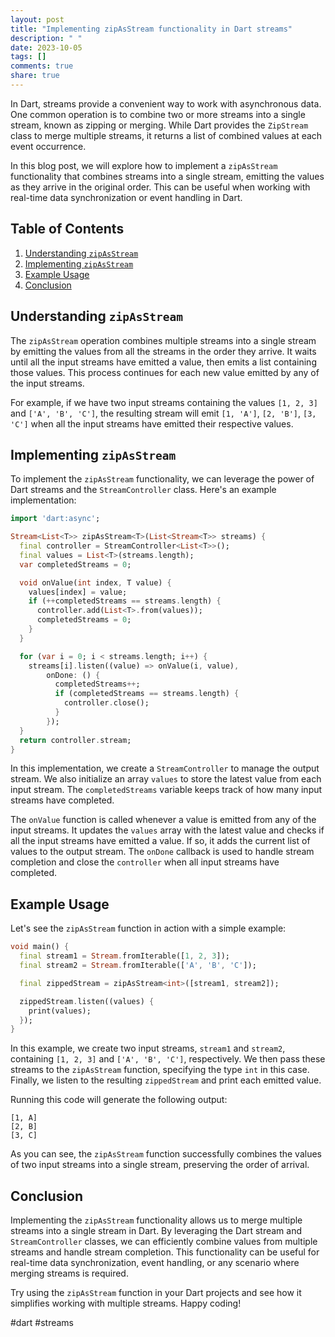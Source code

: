 ```yaml
---
layout: post
title: "Implementing zipAsStream functionality in Dart streams"
description: " "
date: 2023-10-05
tags: []
comments: true
share: true
---
```


In Dart, streams provide a convenient way to work with asynchronous data. One common operation is to combine two or more streams into a single stream, known as zipping or merging. While Dart provides the `ZipStream` class to merge multiple streams, it returns a list of combined values at each event occurrence.

In this blog post, we will explore how to implement a `zipAsStream` functionality that combines streams into a single stream, emitting the values as they arrive in the original order. This can be useful when working with real-time data synchronization or event handling in Dart.

## Table of Contents
1. [Understanding `zipAsStream`](#understanding-zipasstream)
2. [Implementing `zipAsStream`](#implementing-zipasstream)
3. [Example Usage](#example-usage)
4. [Conclusion](#conclusion)

## Understanding `zipAsStream`

The `zipAsStream` operation combines multiple streams into a single stream by emitting the values from all the streams in the order they arrive. It waits until all the input streams have emitted a value, then emits a list containing those values. This process continues for each new value emitted by any of the input streams.

For example, if we have two input streams containing the values `[1, 2, 3]` and `['A', 'B', 'C']`, the resulting stream will emit `[1, 'A']`, `[2, 'B']`, `[3, 'C']` when all the input streams have emitted their respective values.

## Implementing `zipAsStream`

To implement the `zipAsStream` functionality, we can leverage the power of Dart streams and the `StreamController` class. Here's an example implementation:

```dart
import 'dart:async';

Stream<List<T>> zipAsStream<T>(List<Stream<T>> streams) {
  final controller = StreamController<List<T>>();
  final values = List<T>(streams.length);
  var completedStreams = 0;

  void onValue(int index, T value) {
    values[index] = value;
    if (++completedStreams == streams.length) {
      controller.add(List<T>.from(values));
      completedStreams = 0;
    }
  }

  for (var i = 0; i < streams.length; i++) {
    streams[i].listen((value) => onValue(i, value),
        onDone: () {
          completedStreams++;
          if (completedStreams == streams.length) {
            controller.close();
          }
        });
  }
  return controller.stream;
}
```

In this implementation, we create a `StreamController` to manage the output stream. We also initialize an array `values` to store the latest value from each input stream. The `completedStreams` variable keeps track of how many input streams have completed.

The `onValue` function is called whenever a value is emitted from any of the input streams. It updates the `values` array with the latest value and checks if all the input streams have emitted a value. If so, it adds the current list of values to the output stream. The `onDone` callback is used to handle stream completion and close the `controller` when all input streams have completed.

## Example Usage

Let's see the `zipAsStream` function in action with a simple example:

```dart
void main() {
  final stream1 = Stream.fromIterable([1, 2, 3]);
  final stream2 = Stream.fromIterable(['A', 'B', 'C']);

  final zippedStream = zipAsStream<int>([stream1, stream2]);

  zippedStream.listen((values) {
    print(values);
  });
}
```

In this example, we create two input streams, `stream1` and `stream2`, containing `[1, 2, 3]` and `['A', 'B', 'C']`, respectively. We then pass these streams to the `zipAsStream` function, specifying the type `int` in this case. Finally, we listen to the resulting `zippedStream` and print each emitted value.

Running this code will generate the following output:

```
[1, A]
[2, B]
[3, C]
```

As you can see, the `zipAsStream` function successfully combines the values of two input streams into a single stream, preserving the order of arrival.

## Conclusion

Implementing the `zipAsStream` functionality allows us to merge multiple streams into a single stream in Dart. By leveraging the Dart stream and `StreamController` classes, we can efficiently combine values from multiple streams and handle stream completion. This functionality can be useful for real-time data synchronization, event handling, or any scenario where merging streams is required.

Try using the `zipAsStream` function in your Dart projects and see how it simplifies working with multiple streams. Happy coding!

#dart #streams